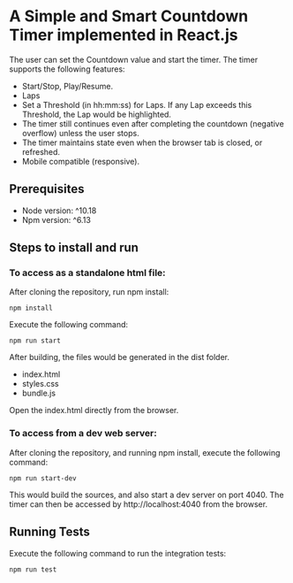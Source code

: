 # A Simple and Smart Countdown Timer implemented in React.js

The user can set the Countdown value and start the timer.
The timer supports the following features:
* Start/Stop, Play/Resume.
* Laps
* Set a Threshold (in hh:mm:ss) for Laps. If any Lap exceeds this Threshold, the Lap would be highlighted.
* The timer still continues even after completing the countdown (negative overflow) unless the user stops.
* The timer maintains state even when the browser tab is closed, or refreshed.
* Mobile compatible (responsive).

## Prerequisites

* Node version: ^10.18
* Npm version: ^6.13

## Steps to install and run

### To access as a standalone html file:
After cloning the repository, run npm install:
```
npm install
```

Execute the following command:
```
npm run start
```

After building, the files would be generated in the dist folder.
* index.html
* styles.css
* bundle.js

Open the index.html directly from the browser.

### To access from a dev web server:
After cloning the repository, and running npm install, execute the following command:
```
npm run start-dev
```
This would build the sources, and also start a dev server on port 4040.
The timer can then be accessed by http://localhost:4040 from the browser.

## Running Tests
Execute the following command to run the integration tests:
```
npm run test
```

